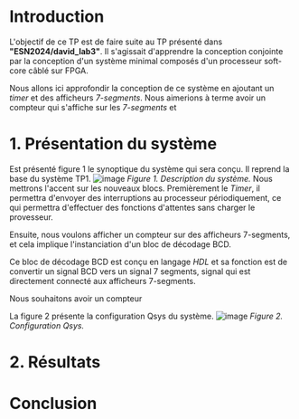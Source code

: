 # Introduction
L'objectif de ce TP est de faire suite au TP présenté dans __"ESN2024/david_lab3"__. Il s'agissait d'apprendre la conception conjointe par la conception d'un système minimal composés d'un processeur soft-core câblé sur FPGA.

Nous allons ici approfondir la conception de ce système en ajoutant un *timer* et des afficheurs *7-segments*.
Nous aimerions à terme avoir un compteur qui s'affiche sur les *7-segments* et 
# 1. Présentation du système
Est présenté figure 1 le synoptique du système qui sera conçu. Il reprend la base du système TP1.
![image](https://github.com/ESN2024/david_lab2/assets/124572489/a3678179-6dea-48c9-86f9-d2d4e5e4e3da)
*Figure 1. Description du système.*
Nous mettrons l'accent sur les nouveaux blocs. Premièrement le *Timer*, il permettra d'envoyer des interruptions au processeur périodiquement, ce qui permettra d'effectuer des fonctions d'attentes sans charger le provesseur. 

Ensuite, nous voulons afficher un compteur sur des afficheurs 7-segments, et cela implique l'instanciation d'un bloc de décodage BCD.

Ce bloc de décodage BCD est conçu en langage *HDL* et sa fonction est de convertir un signal BCD vers un signal 7 segments, signal qui est directement connecté aux afficheurs 7-segments.

Nous souhaitons avoir un compteur 

La figure 2 présente la configuration Qsys du système.
![image](https://github.com/ESN2024/david_lab2/assets/124572489/d7eac2f8-202f-4c62-bce0-6deec8312aeb)
*Figure 2. Configuration Qsys.*


# 2. Résultats



# Conclusion
